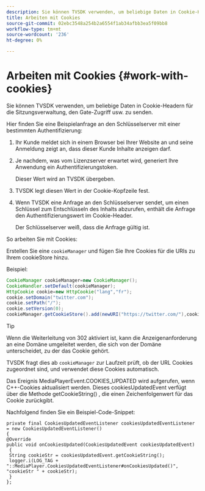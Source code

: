 ```yaml
---
description: Sie können TVSDK verwenden, um beliebige Daten in Cookie-Headern für die Sitzungsverwaltung, den Gate-Zugriff usw. zu senden.
title: Arbeiten mit Cookies
source-git-commit: 02ebc3548a254b2a6554f1ab34afbb3ea5f09bb8
workflow-type: tm+mt
source-wordcount: '236'
ht-degree: 0%

---
```


# Arbeiten mit Cookies {#work-with-cookies}

Sie können TVSDK verwenden, um beliebige Daten in Cookie-Headern für die Sitzungsverwaltung, den Gate-Zugriff usw. zu senden.

Hier finden Sie eine Beispielanfrage an den Schlüsselserver mit einer bestimmten Authentifizierung:

1. Ihr Kunde meldet sich in einem Browser bei Ihrer Website an und seine Anmeldung zeigt an, dass dieser Kunde Inhalte anzeigen darf.
1. Je nachdem, was vom Lizenzserver erwartet wird, generiert Ihre Anwendung ein Authentifizierungstoken.

   Dieser Wert wird an TVSDK übergeben.
1. TVSDK legt diesen Wert in der Cookie-Kopfzeile fest.
1. Wenn TVSDK eine Anfrage an den Schlüsselserver sendet, um einen Schlüssel zum Entschlüsseln des Inhalts abzurufen, enthält die Anfrage den Authentifizierungswert im Cookie-Header.

   Der Schlüsselserver weiß, dass die Anfrage gültig ist.

So arbeiten Sie mit Cookies:

Erstellen Sie eine `cookieManager` und fügen Sie Ihre Cookies für die URIs zu Ihrem cookieStore hinzu.

Beispiel:

```java
CookieManager cookieManager=new CookieManager(); 
CookieHandler.setDefault(cookieManager);  
HttpCookie cookie=new HttpCookie("lang","fr"); 
cookie.setDomain("twitter.com");  
cookie.setPath("/"); 
cookie.setVersion(0); 
cookieManager.getCookieStore().add(newURI("https://twitter.com/"),cookie);
```

>[!TIP]
>
>Wenn die Weiterleitung von 302 aktiviert ist, kann die Anzeigenanforderung an eine Domäne umgeleitet werden, die sich von der Domäne unterscheidet, zu der das Cookie gehört.

TVSDK fragt dies ab `cookieManager` zur Laufzeit prüft, ob der URL Cookies zugeordnet sind, und verwendet diese Cookies automatisch.

Das Ereignis MediaPlayerEvent.COOKIES_UPDATED wird aufgerufen, wenn C++-Cookies aktualisiert werden. Dieses cookiesUpdatedEvent verfügt über die Methode getCookieString() , die einen Zeichenfolgenwert für das Cookie zurückgibt.

Nachfolgend finden Sie ein Beispiel-Code-Snippet:

```
private final CookiesUpdatedEventListener cookiesUpdatedEventListener = new CookiesUpdatedEventListener()  
{ 
@Override 
public void onCookiesUpdated(CookiesUpdatedEvent cookiesUpdatedEvent) 
 { 
 String cookieStr = cookiesUpdatedEvent.getCookieString();  
 logger.i(LOG_TAG + "::MediaPlayer.CookiesUpdatedEventListener#onCookiesUpdated()", "cookieStr " + cookieStr);  
 }  
};
```
